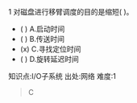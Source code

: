 1
对磁盘进行移臂调度的目的是缩短( )。
- ( ) A.启动时间
- ( ) B.传送时间
- (x) C.寻找定位时间
- ( ) D.旋转延迟时间

知识点:I/O子系统
出处:网络
难度:1
> C
